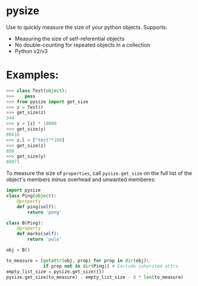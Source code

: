 # pysize

Use to quickly measure the size of your python objects. Supports:
* Measuring the size of self-referential objects
* No double-counting for repeated objects in a collection
* Python v2/v3

# Examples:
```python
>>> class Test(object):
>>>    pass
>>> from pysize import get_size
>>> z = Test()
>>> get_size(z)
344
>>> y = [z] * 10000
>>> get_size(y)
80416
>>> z.l = ["test"*100]
>>> get_size(z)
899
>>> get_size(y)
80971
```

To measure the size of `properties`, call `pysize.get_size` on the full list
of the object's members minus overhead and unwanted memberes:
```python
import pysize
class Ping(object):
    @property
    def ping(self):
        return 'pong'

class B(Ping):
    @property
    def marko(self):
        return 'polo'

obj = B()

to_measure = [getattr(obj, prop) for prop in dir(obj)\
              if prop not in dir(Ping)] # Exclude inherited attrs
empty_list_size = pysize.get_size([])
pysize.get_size(to_measure) - empty_list_size - 8 * len(to_measure)
```
